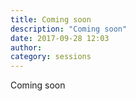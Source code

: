 ```yaml
---
title: Coming soon
description: "Coming soon"
date: 2017-09-28 12:03
author:
category: sessions
---
```

Coming soon